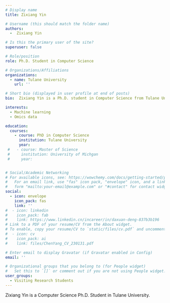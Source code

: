 ```yaml
---
# Display name
title: Zixiang Yin

# Username (this should match the folder name)
authors:
  -  Zixiang Yin

# Is this the primary user of the site?
superuser: false

# Role/position
role: Ph.D. Student in Computer Science

# Organizations/Affiliations
organizations:
  - name: Tulane University
    url: ''

# Short bio (displayed in user profile at end of posts)
bio:  Zixiang Yin is a Ph.D. student in Computer Science from Tulane University.

interests:
  - Machine learning
  - Omics data

education:
  courses:
    - course: PhD in Computer Science
      institution: Tulane University
      year: 
 #   - course: Master of Science
 #     institution: University of Michgan
 #     year: 


# Social/Academic Networking
# For available icons, see: https://wowchemy.com/docs/getting-started/page-builder/#icons
#   For an email link, use "fas" icon pack, "envelope" icon, and a link in the
#   form "mailto:your-email@example.com" or "#contact" for contact widget.
social:
  - icon: envelope
    icon_pack: fas
    link: ''
#  - icon: linkedin
#    icon_pack: fab
#    link: https://www.linkedin.cn/incareer/in/daxuan-deng-837b3b196
# Link to a PDF of your resume/CV from the About widget.
# To enable, copy your resume/CV to `static/files/cv.pdf` and uncomment the lines below.
#  - icon: cv
#    icon_pack: ai
#    link: files/ChenYang_CV_230131.pdf

# Enter email to display Gravatar (if Gravatar enabled in Config)
email: ''

# Organizational groups that you belong to (for People widget)
#   Set this to `[]` or comment out if you are not using People widget.
user_groups:
  - Visiting Research Students
---
```


Zixiang Yin is a Computer Science Ph.D. Student in Tulane University.
